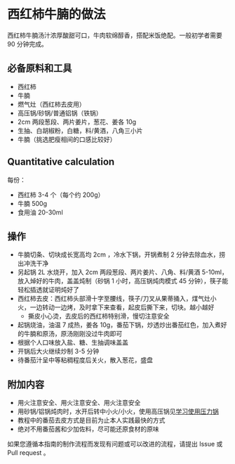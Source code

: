 # 西红柿牛腩的做法

西红柿牛腩汤汁浓厚酸甜可口，牛肉软绵醇香，搭配米饭绝配。一般初学者需要 90 分钟完成。

## 必备原料和工具

* 西红柿
* 牛腩
* 燃气灶（西红柿去皮用）
* 高压锅/砂锅/普通铝锅（铁锅）
* 2cm 两段葱段、两片姜片，葱花、姜各 10g
* 生抽、白胡椒粉，白糖，料/黄酒，八角三小片
* 牛腩（挑选肥瘦相间的口感比较好）

## Quantitative calculation

每份：

- 西红柿 3-4 个（每个约 200g）
- 牛腩 500g
- 食用油 20-30ml

## 操作

- 牛腩切条、切块成长宽高均 2cm ，冷水下锅，开锅煮制 2 分钟去除血水，捞出冲洗干净
- 另起锅 2L 水烧开，加入 2cm 两段葱段、两片姜片、八角、料/黄酒 5-10ml，放入焯好的牛肉，盖盖炖制（砂锅 1 小时，高压锅炖肉模式 45 分钟），筷子能轻松插透就证明炖好了
- 西红柿去皮：西红柿头部滑十字至腰线，筷子/刀叉从果蒂捅入，煤气灶小火，一边转动一边烤，及时拿下来查看，起皮后撕下来，切块。越小越好
  - 撕皮小心烫，去皮后的西红柿特别滑，慢切注意安全
- 起锅烧油，油温 7 成热，姜各 10g，番茄下锅，炒透炒出番茄红色，加入煮好的牛腩和原汤，原汤刚刚没过牛肉即可
- 根据个人口味放入盐、糖、生抽调味盖盖
- 开锅后大火继续炒制 3-5 分钟
- 待番茄汁呈中等粘稠程度后关火，散入葱花，盛盘

## 附加内容

- 用火注意安全、用火注意安全、用火注意安全
- 用砂锅/铝锅炖肉时，水开后转中小火/小火，使用高压锅见[学习使用压力锅](./../../../tips/learn/高压力锅.md)
- 教程中的番茄去皮方式是目前为止本人实践最快的方式
- 绝对不用番茄酱和少加佐料，尽可能还原食材的原味

如果您遵循本指南的制作流程而发现有问题或可以改进的流程，请提出 Issue 或 Pull request 。
